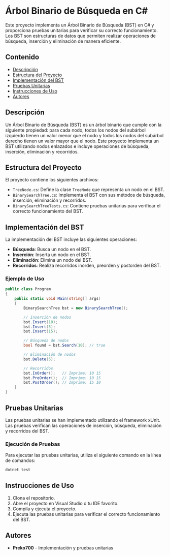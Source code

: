 # Árbol Binario de Búsqueda en C#

Este proyecto implementa un Árbol Binario de Búsqueda (BST) en C# y proporciona pruebas unitarias para verificar su correcto funcionamiento. Los BST son estructuras de datos que permiten realizar operaciones de búsqueda, inserción y eliminación de manera eficiente.

## Contenido

- [Descripción](#descripción)
- [Estructura del Proyecto](#estructura-del-proyecto)
- [Implementación del BST](#implementación-del-bst)
- [Pruebas Unitarias](#pruebas-unitarias)
- [Instrucciones de Uso](#instrucciones-de-uso)
- [Autores](#autores)

## Descripción

Un Árbol Binario de Búsqueda (BST) es un árbol binario que cumple con la siguiente propiedad: para cada nodo, todos los nodos del subárbol izquierdo tienen un valor menor que el nodo y todos los nodos del subárbol derecho tienen un valor mayor que el nodo. Este proyecto implementa un BST utilizando nodos enlazados e incluye operaciones de búsqueda, inserción, eliminación y recorridos.

## Estructura del Proyecto

El proyecto contiene los siguientes archivos:

- `TreeNode.cs`: Define la clase `TreeNode` que representa un nodo en el BST.
- `BinarySearchTree.cs`: Implementa el BST con sus métodos de búsqueda, inserción, eliminación y recorridos.
- `BinarySearchTreeTests.cs`: Contiene pruebas unitarias para verificar el correcto funcionamiento del BST.

## Implementación del BST

La implementación del BST incluye las siguientes operaciones:

- **Búsqueda**: Busca un nodo en el BST.
- **Inserción**: Inserta un nodo en el BST.
- **Eliminación**: Elimina un nodo del BST.
- **Recorridos**: Realiza recorridos inorden, preorden y postorden del BST.

### Ejemplo de Uso

```csharp
public class Program
{
    public static void Main(string[] args)
    {
        BinarySearchTree bst = new BinarySearchTree();

        // Inserción de nodos
        bst.Insert(10);
        bst.Insert(5);
        bst.Insert(15);

        // Búsqueda de nodos
        bool found = bst.Search(10); // true

        // Eliminación de nodos
        bst.Delete(5);

        // Recorridos
        bst.InOrder();   // Imprime: 10 15
        bst.PreOrder();  // Imprime: 10 15
        bst.PostOrder(); // Imprime: 15 10
    }
}
```

## Pruebas Unitarias

Las pruebas unitarias se han implementado utilizando el framework xUnit. Las pruebas verifican las operaciones de inserción, búsqueda, eliminación y recorridos del BST.

### Ejecución de Pruebas

Para ejecutar las pruebas unitarias, utiliza el siguiente comando en la línea de comandos:

```bash
dotnet test
```

## Instrucciones de Uso

1. Clona el repositorio.
2. Abre el proyecto en Visual Studio o tu IDE favorito.
3. Compila y ejecuta el proyecto.
4. Ejecuta las pruebas unitarias para verificar el correcto funcionamiento del BST.

## Autores

- **Preko700** - Implementación y pruebas unitarias
